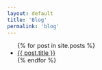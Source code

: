 ```yaml
---
layout: default
title: 'Blog'
permalink: 'blog'
---
```


<ul class="posts-list">
  {% for post in site.posts %}
    <li><a href="{{ post.url | relative_url }}">{{ post.title }}</a></li>
  {% endfor %}
</ul>
